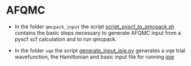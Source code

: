 # AFQMC

* In the folder `qmcpack_input` the script [script_pyscf_to_qmcpack.sh](qmcpack_input%2Fscript_pyscf_to_qmcpack.sh)
contains the basic steps necessary to generate AFQMC input from a pyscf scf calculation
and to run qmcpack.


* In the folder `vqe` the script [generate_input_ipie.py](vqe%2Fgenerate_input_ipie.py)
generates a vqe trial wavefunction, the Hamiltonian and basic input file for running [ipie](https://github.com/linusjoonho/ipie)



 